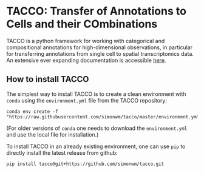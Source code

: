 # TACCO: Transfer of Annotations to Cells and their COmbinations

TACCO is a python framework for working with categorical and compositional annotations for high-dimensional observations, in particular for transferring annotations from single cell to spatial transcriptomics data. An extensive ever expanding documentation is accessible [here](https://simonwm.github.io/tacco/).

## How to install TACCO

The simplest way to install TACCO is to create a clean environment with `conda` using the `environment.yml` file from the TACCO repository:

```
conda env create -f "https://raw.githubusercontent.com/simonwm/tacco/master/environment.yml"
```
(For older versions of `conda` one needs to download the `environment.yml` and use the local file for installation.)

To install TACCO in an already existing environment, one can use `pip` to directly install the latest release from github:

```
pip install tacco@git+https://github.com/simonwm/tacco.git
```

